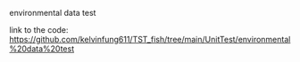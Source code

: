 environmental data test

link to the code:
https://github.com/kelvinfung611/TST_fish/tree/main/UnitTest/environmental%20data%20test
